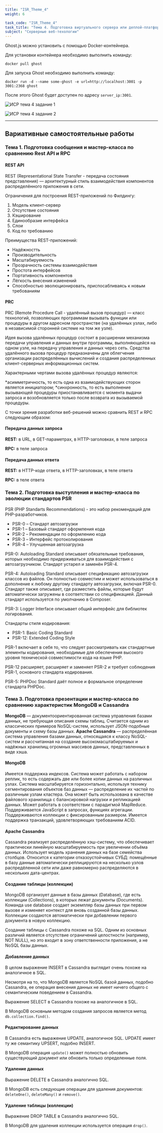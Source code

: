 ```yaml
---
title: "ISR_Theme_4"
weight: 6

task_code: "ISR_Theme_4"
task_title: "Тема 4. Подготовка виртуального сервера или деплой-платформы для публикации веб-ресурса на основе Ghost.js"
subject: "Серверные веб-техологии"
---
```


Ghost.js можно установить с помощью Docker-контейнера.

Для установки контейнера необходимо выполнить команду:

```
docker pull ghost
```

Для запуска Ghost необходимо выполнить команду:

```
docker run -d --name some-ghost -e url=http://localhost:3001 -p 3001:2368 ghost
```

После этого Ghost будет доступен по адресу `server_ip:3001`.

![ИСР тема 4 задание 1](./isr-4-screenshots/4-1.png)

![ИСР тема 4 задание 2](./isr-4-screenshots/4-2.png)

---

## Вариативные самостоятельные работы

### Тема 1. Подготовка сообщения и мастер-класса по сравнению Rest API и RPC

#### REST API

REST (Representational State Transfer - передача состояния представления) — архитектурный стиль взаимодействия компонентов распределённого приложения в сети.

Ограничения для построения REST-приложений по Филдингу:

1. Модель клиент-сервер
2. Отсутствие состояния
3. Кэширование
4. Единообразие интерфейса
5. Слои
6. Код по требованию

Преимущества REST-приложений:

* Надёжностть
* Производительность
* Масштабируемость
* Прозрачность системы взаимодействия
* Простота интерфейсов
* Портативность компонентов
* Лёгкость внесения изменений
* Способностью эволюционировать, приспосабливаясь к новым требованиям

#### PRC

PRC (Remote Procedure Call - удалённый вызов процедур) — класс технологий, позволяющих программам вызывать функции или процедуры в другом адресном пространстве (на удалённых узлах, либо в независимой сторонней системе на том же узле).

Идея вызова удалённых процедур состоит в расширении механизма передачи управления и данных внутри программы, выполняющейся на одном узле, на передачу управления и данных через сеть. Средства удалённого вызова процедур предназначены для облегчения организации распределённых вычислений и создания распределенных клиент-серверных информационных систем.

Характерными чертами вызова удалённых процедур являются:

*асимметричность, то есть одна из взаимодействующих сторон является инициатором;
*синхронность, то есть выполнение вызывающей процедуры приостанавливается с момента выдачи запроса и возобновляется только после возврата из вызываемой процедуры.

С точки зрения разработки веб-решений можно сравнить REST и RPC следующим образом:

#### Передача данных запроса

**REST:** в URL, в GET-параметрах, в HTTP-заголовках, в теле запроса

**RPC:** в теле запроса

#### Передача данных ответа

**REST:** в HTTP-коде ответа, в HTTP-заголовках, в теле ответа

**RPC:** в теле ответа

### Тема 2. Подготовка выступления и мастер-класса по эволюции стандартов PSR

PSR (PHP Standarts Recommendations) - это набор рекомендаций для PHP-разработчиков.

* PSR-0 – Стандарт автозагрузки
* PSR-1 – Базовый стандарт оформления кода
* PSR-2 – Рекомендации по оформлению кода
* PSR-3 – Интерфейс протоколирования
* PSR-4 – Улучшенная автозагрузка

PSR-0: Autoloading Standard описывает обязательные требования, которых необходимо придерживаться для взаимодействия с автозагрузчиком. Стандарт устарел и заменён PSR-4.

PSR-4: Autoloading Standard описывает спецификацию автозагрузки классов из файлов. Он полностью совместим и может использоваться в дополнение к любому другому стандарту автозагрузки, включая PSR-0. Стандарт также описывает, где разместить файлы, которые будут автоматически загружены в соответствии со спецификацией. Данный стандарт используется по умолчанию в Composer.

PSR-3: Logger Interface описывает общий интерфейс для библиотек логирования.

Стандарты стиля кодирования:

* PSR-1: Basic Coding Standard
* PSR-12: Extended Coding Style

PSR-1 включает в себя то, что следует рассматривать как стандартные элементы кодирования, необходимые для обеспечения высокого уровня технической совместимости кода на языке PHP.

PSR-12 расширяет, расширяет и заменяет PSR-2 и требует соблюдения PSR-1, основного стандарта кодирования.

PSR-5: PHPDoc Standard даёт полное и формальное определение стандарта PHPDoc.

### Тема 3. Подготовка презентации и мастер-класса по сравнению характеристик MongoDB и Cassandra

**MongoDB** — документоориентированная система управления базами данных, не требующая описания схемы таблиц. Считается одним из классических примеров NoSQL-систем, использует JSON-подобные документы и схему базы данных.
**Apache Cassandra** — распределённая система управления базами данных, относящаяся к классу NoSQL-систем и рассчитанная на создание высокомасштабируемых и надёжных хранилищ огромных массивов данных, представленных в виде хэша.

#### MongoDB

Имеется поддержка индексов. Система может работать с набором реплик, то есть содержать две или более копии данных на различных узлах. Система масштабируется горизонтально, используя технику сегментирования объектов баз данных — распределение их частей по различным узлам кластера. Она может быть использована в качестве файлового хранилища с балансировкой нагрузки и репликацией данных. Может работать в соответствии с парадигмой MapReduce. Поддерживается JavaScript в запросах, функциях агрегации. Поддерживаются коллекции с фиксированным размером. Имеется поддержка транзакций, удовлетворяющих требованиям ACID.

#### Apache Cassandra

Cassandra реализует распределённую хэш-систему, что обеспечивает практически линейную масштабируемость при увеличении объёма данных. Использует модель хранения данных на базе семейства столбцов. Относится к категории отказоустойчивых СУБД: помещённые в базу данные автоматически реплицируются на несколько узлов распредёленной сети или даже равномерно распределяются в нескольких дата-центрах.

#### Создание таблицы (коллекции)

MongoDB организует данные в базы данных (Database), где есть коллекции (Collections), в которых лежат документы (Documents). Команда use database создает экземпляр базы данных при первом вызове и изменяет контекст для вновь созданной базы данных. Коллекции создаются автоматически при добавлении первого документа в новую коллекцию.

Создание таблицы с Cassandra похоже на SQL. Одним из основных различий является отсутствие ограничений целостности (например, NOT NULL), но это входит в зону ответственности приложения, а не NoSQL базы данных.

#### Добавление данных

В целом выражение INSERT в Cassandra выглядит очень похоже на аналогичное в SQL.

Несмотря на то, что MongoDB является NoSQL базой данных, подобно Cassandra, ее операция внесения данных не имеет ничего общего с семантическим поведением в Cassandra.

Выражение SELECT в Cassandra похоже на аналогичное в SQL.

В MongoDB основным методом создания запросов является метод `db.collection.find()`.

#### Редактирование данных

В Cassandra есть выражение UPDATE, аналогичное SQL. UPDATE имеет ту же семантику UPSERT, подобно INSERT.

В MongoDB операция `update()` может полностью обновить существующий документ или обновить только определенные поля.

#### Удаление данных

Выражение DELETE в Cassandra аналогично SQL.

В MongoDB есть следующие операции для удаления документов: `deleteOne()`, `deleteMany()` и `remove()`.

#### Удаление таблицы (коллекции)

Выражение DROP TABLE в Cassandra аналогично SQL.

В MongoDB для удаления коллекции используется операция `drop()`.